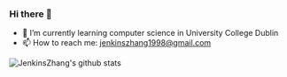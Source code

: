 ### Hi there 👋







- 🌱 I’m currently learning computer science in University College Dublin
- 📫 How to reach me: jenkinszhang1998@gmail.com


![JenkinsZhang's github stats](https://github-readme-stats.vercel.app/api?username=JenkinsZhang&show_icons=true&theme=dracula&hide_title=true&count_private=true)
